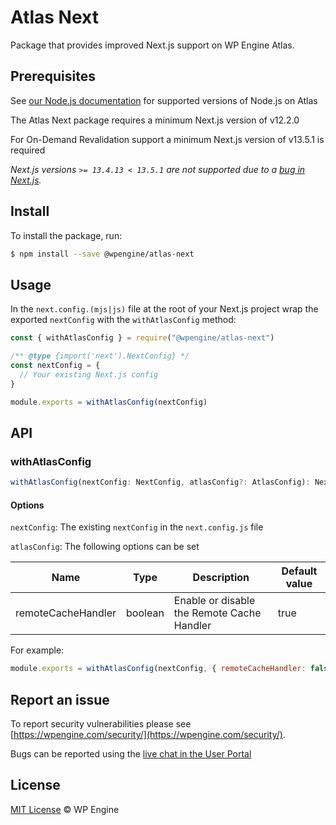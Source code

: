 # Atlas Next
Package that provides improved Next.js support on WP Engine Atlas.

## Prerequisites
See [our Node.js documentation](https://developers.wpengine.com/docs/atlas/platform-guides/customizing-builds/#nodejs) for supported versions of Node.js on Atlas

The Atlas Next package requires a minimum Next.js version of v12.2.0

For On-Demand Revalidation support a minimum Next.js version of v13.5.1 is required

_Next.js versions `>= 13.4.13 < 13.5.1` are not supported due to a [bug in Next.js](https://github.com/vercel/next.js/issues/54453)._

## Install
To install the package, run:
```sh
$ npm install --save @wpengine/atlas-next
```

## Usage
In the `next.config.(mjs|js)` file at the root of your Next.js project wrap the exported `nextConfig` with the `withAtlasConfig` method:
```javascript
const { withAtlasConfig } = require("@wpengine/atlas-next")

/** @type {import('next').NextConfig} */
const nextConfig = {
  // Your existing Next.js config
}

module.exports = withAtlasConfig(nextConfig)
```

## API

### withAtlasConfig
```ts
withAtlasConfig(nextConfig: NextConfig, atlasConfig?: AtlasConfig): NextConfig
```

#### Options
`nextConfig`: The existing `nextConfig` in the `next.config.js` file

`atlasConfig`: The following options can be set

| Name | Type | Description | Default value |
| --- | --- | --- | --- |
| remoteCacheHandler | boolean | Enable or disable the Remote Cache Handler | true |

For example:

```javascript
module.exports = withAtlasConfig(nextConfig, { remoteCacheHandler: false })
```


## Report an issue

To report security vulnerabilities please see [https://wpengine.com/security/](https://wpengine.com/security/).

Bugs can be reported using the [live chat in the User Portal](https://my.wpengine.com/support/)

## License

[MIT License](./LICENCE) © WP Engine
